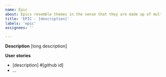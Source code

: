 ```yaml
---
name: Epic
about: Epics resemble themes in the sense that they are made up of multiple stories.
title: 'EPIC - [description]'
labels: 'epic'
assignees: ''

---
```


**Description**
[long description]

**User stories**

- [description] #[github id]
- ...
